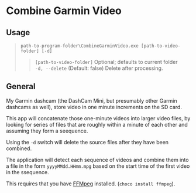 # Combine Garmin Video

## Usage
>  `path-to-program-folder\CombineGarminVideo.exe [path-to-video-folder] [-d]`<br/>
>> `[path-to-video-folder]` Optional; defaults to current folder<br/>
>>  `-d, --delete`    (Default: false) Delete after processing.

## General

My Garmin dashcam (the DashCam Mini, but presumably other Garmin dashcams as well), store video in one minute increments on the SD card.

This app will concatenate those one-minute videos into larger video files, by looking for series of files that are roughly within a minute of each other and assuming they form a seequence.

Using the `-d` switch will delete the source files after they have been combined.

The application will detect each sequence of videos and combine them into a file in the form `yyyyMMdd.HHmm.mpg` based on the start time of the first video in the ssequence.

This requires that you have [FFMpeg](https://ffmpeg.org/) installed. (`choco install ffmpeg`).
